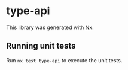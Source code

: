 # type-api

This library was generated with [Nx](https://nx.dev).

## Running unit tests

Run `nx test type-api` to execute the unit tests.
